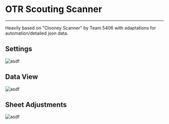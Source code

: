 # OTR Scouting Scanner
---
Heavily based on "Clooney Scanner" by Team 5406 with adaptations for automation/detailed json data.

## Settings
![asdf](https://raw.githubusercontent.com/kForth/ClooneyScanner/master/img/SettingsWindow.png)

## Data View
![asdf](https://raw.githubusercontent.com/kForth/ClooneyScanner/master/img/ViewWindow.png)

## Sheet Adjustments
![asdf](https://raw.githubusercontent.com/kForth/ClooneyScanner/master/img/FixWindow.png)

